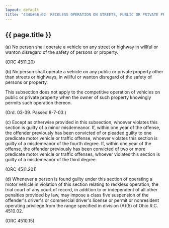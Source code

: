 ```yaml
---
layout: default
title: "434&#46;02  RECKLESS OPERATION ON STREETS, PUBLIC OR PRIVATE PROPERTY."
---
```


{{ page.title }}
----------------

(a) No person shall operate a vehicle on any street or highway in willful or wanton disregard of the safety of persons or property. 

(ORC 4511.20)

(b) No person shall operate a vehicle on any public or private property other than streets or highways, in willful or wanton disregard of the safety of persons or property.

This subsection does not apply to the competitive operation of vehicles on public or private property when the owner of such property knowingly permits such operation thereon.

(Ord. 03-39. Passed 8-7-03.)

(c) Except as otherwise provided in this subsection, whoever violates this section is guilty of a minor misdemeanor. If, within one year of the offense, the offender previously has been convicted of or pleaded guilty to one predicate motor vehicle or traffic offense, whoever violates this section is guilty of a misdemeanor of the fourth degree. If, within one year of the offense, the offender previously has been convicted of two or more predicate motor vehicle or traffic offenses, whoever violates this section is guilty of a misdemeanor of the third degree.

(ORC 4511.201)

(d) Whenever a person is found guilty under this section of operating a motor vehicle in violation of this section relating to reckless operation, the trial court of any court of record, in addition to or independent of all other penalties provided by law, may impose a class five suspension of the offender's driver's or commercial driver's license or permit or nonresident operating privilege from the range specified in division (A)(5) of Ohio R.C. 4510.02.

(ORC 4510.15)
